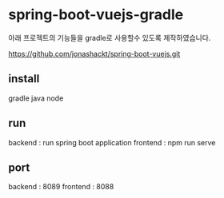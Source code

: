 # spring-boot-vuejs-gradle
아래 프로젝트의 기능들을 gradle로 사용할수 있도록 제작하였습니다.

https://github.com/jonashackt/spring-boot-vuejs.git

## install
gradle
java
node

## run
backend : run spring boot application
frontend : npm run serve

## port

backend : 8089
frontend : 8088
